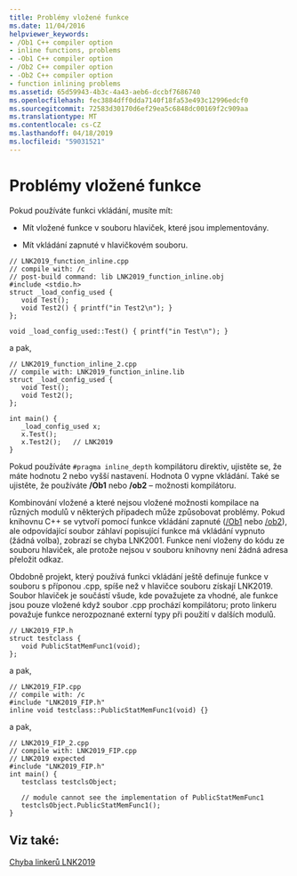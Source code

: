 ```yaml
---
title: Problémy vložené funkce
ms.date: 11/04/2016
helpviewer_keywords:
- /Ob1 C++ compiler option
- inline functions, problems
- -Ob1 C++ compiler option
- /Ob2 C++ compiler option
- -Ob2 C++ compiler option
- function inlining problems
ms.assetid: 65d59943-4b3c-4a43-aeb6-dccbf7686740
ms.openlocfilehash: fec3884dff0dda7140f18fa53e493c12996edcf0
ms.sourcegitcommit: 72583d30170d6ef29ea5c6848dc00169f2c909aa
ms.translationtype: MT
ms.contentlocale: cs-CZ
ms.lasthandoff: 04/18/2019
ms.locfileid: "59031521"
---
```

# <a name="function-inlining-problems"></a>Problémy vložené funkce

Pokud používáte funkci vkládání, musíte mít:

- Mít vložené funkce v souboru hlaviček, které jsou implementovány.

- Mít vkládání zapnuté v hlavičkovém souboru.

```
// LNK2019_function_inline.cpp
// compile with: /c
// post-build command: lib LNK2019_function_inline.obj
#include <stdio.h>
struct _load_config_used {
   void Test();
   void Test2() { printf("in Test2\n"); }
};

void _load_config_used::Test() { printf("in Test\n"); }
```

a pak,

```
// LNK2019_function_inline_2.cpp
// compile with: LNK2019_function_inline.lib
struct _load_config_used {
   void Test();
   void Test2();
};

int main() {
   _load_config_used x;
   x.Test();
   x.Test2();   // LNK2019
}
```

Pokud používáte `#pragma inline_depth` kompilátoru direktiv, ujistěte se, že máte hodnotu 2 nebo vyšší nastavení. Hodnota 0 vypne vkládání. Také se ujistěte, že používáte **/Ob1** nebo **/ob2** – možnosti kompilátoru.

Kombinování vložené a které nejsou vložené možnosti kompilace na různých modulů v některých případech může způsobovat problémy. Pokud knihovnu C++ se vytvoří pomocí funkce vkládání zapnuté ([/Ob1](../../build/reference/ob-inline-function-expansion.md) nebo [/ob2](../../build/reference/ob-inline-function-expansion.md)), ale odpovídající soubor záhlaví popisující funkce má vkládání vypnuto (žádná volba), zobrazí se chyba LNK2001. Funkce není vloženy do kódu ze souboru hlaviček, ale protože nejsou v souboru knihovny není žádná adresa přeložit odkaz.

Obdobně projekt, který používá funkci vkládání ještě definuje funkce v souboru s příponou .cpp, spíše než v hlavičce souboru získají LNK2019. Soubor hlaviček je součástí všude, kde považujete za vhodné, ale funkce jsou pouze vložené když soubor .cpp prochází kompilátoru; proto linkeru považuje funkce nerozpoznané externí typy při použití v dalších modulů.

```
// LNK2019_FIP.h
struct testclass {
   void PublicStatMemFunc1(void);
};
```

a pak,

```
// LNK2019_FIP.cpp
// compile with: /c
#include "LNK2019_FIP.h"
inline void testclass::PublicStatMemFunc1(void) {}
```

a pak,

```
// LNK2019_FIP_2.cpp
// compile with: LNK2019_FIP.cpp
// LNK2019 expected
#include "LNK2019_FIP.h"
int main() {
   testclass testclsObject;

   // module cannot see the implementation of PublicStatMemFunc1
   testclsObject.PublicStatMemFunc1();
}
```

## <a name="see-also"></a>Viz také:

[Chyba linkerů LNK2019](../../error-messages/tool-errors/linker-tools-error-lnk2019.md)